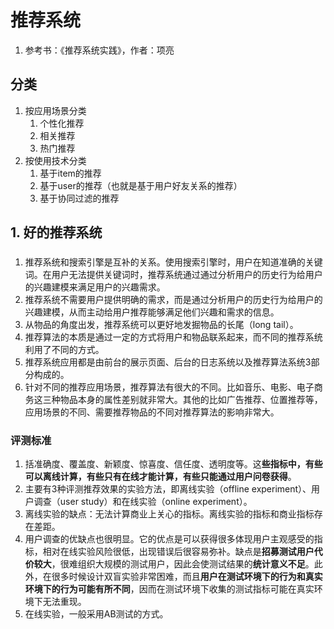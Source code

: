 # 推荐系统

1. 参考书：《推荐系统实践》，作者：项亮

## 分类

1. 按应用场景分类
   1. 个性化推荐
   2. 相关推荐
   3. 热门推荐
2. 按使用技术分类
   1. 基于item的推荐
   2. 基于user的推荐（也就是基于用户好友关系的推荐）
   3. 基于协同过滤的推荐

## 1. 好的推荐系统

### 

1. 推荐系统和搜索引擎是互补的关系。使用搜索引擎时，用户在知道准确的关键词。在用户无法提供关键词时，推荐系统通过通过分析用户的历史行为给用户的兴趣建模来满足用户的兴趣需求。
2. 推荐系统不需要用户提供明确的需求，而是通过分析用户的历史行为给用户的兴趣建模，从而主动给用户推荐能够满足他们兴趣和需求的信息。
3. 从物品的角度出发，推荐系统可以更好地发掘物品的长尾（long tail）。
4. 推荐算法的本质是通过一定的方式将用户和物品联系起来，而不同的推荐系统利用了不同的方式。
5. 推荐系统应用都是由前台的展示页面、后台的日志系统以及推荐算法系统3部分构成的。
6. 针对不同的推荐应用场景，推荐算法有很大的不同。比如音乐、电影、电子商务这三种物品本身的属性差别就非常大。其他的比如广告推荐、位置推荐等，应用场景的不同、需要推荐物品的不同对推荐算法的影响非常大。

### 评测标准

1. 括准确度、覆盖度、新颖度、惊喜度、信任度、透明度等。这**些指标中，有些可以离线计算，有些只有在线才能计算，有些只能通过用户问卷获得**。
2. 主要有3种评测推荐效果的实验方法，即离线实验（offline experiment）、用户调查（user study）和在线实验（online experiment）。
3. 离线实验的缺点：无法计算商业上关心的指标。离线实验的指标和商业指标存在差距。
4. 用户调查的优缺点也很明显。它的优点是可以获得很多体现用户主观感受的指标，相对在线实验风险很低，出现错误后很容易弥补。缺点是**招募测试用户代价较大**，很难组织大规模的测试用户，因此会使测试结果的**统计意义不足**。此外，在很多时候设计双盲实验非常困难，而且**用户在测试环境下的行为和真实环境下的行为可能有所不同**，因而在测试环境下收集的测试指标可能在真实环境下无法重现。
5. 在线实验，一般采用AB测试的方式。